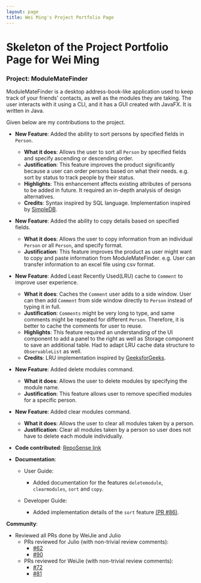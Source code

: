 ```yaml
---
layout: page
title: Wei Ming's Project Portfolio Page
---
```

# Skeleton of the Project Portfolio Page for Wei Ming

### Project: ModuleMateFinder

ModuleMateFinder is a desktop address-book-like application used to keep track of your friends' contacts, as well as the modules they are taking. The user interacts with it using a CLI, and it has a GUI created with JavaFX. It is written in Java.

Given below are my contributions to the project.


* **New Feature**: Added the ability to sort persons by specified fields in `Person`.
  - **What it does**: Allows the user to sort all `Person` by specified fields and specify ascending or descending order.
  - **Justification**: This feature improves the product significantly because a user can order persons based on what their needs. e.g. sort by status to track people by their status.
  - **Highlights**: This enhancement affects existing attributes of persons to be added in future. It required an in-depth analysis of design alternatives.
  - **Credits**: Syntax inspired by SQL language. Implementation inspired by [SimpleDB](http://cs.bc.edu/~sciore/simpledb/).


* **New Feature**: Added the ability to copy details based on specified fields.
  - **What it does**: Allows the user to copy information from an individual `Person` or all `Person`, and specify format.
  - **Justification**: This feature improves the product as user might want to copy and paste information from ModuleMateFinder. 
    e.g. User can transfer information to an excel file using csv format.


* **New Feature**: Added Least Recently Used(LRU) cache to `Comment` to improve user experience.
  - **What it does**: Caches the `Comment` user adds to a side window. User can then add `Comment` from side window directly to `Person` instead of typing it in full.
  - **Justification**: `Comments` might be very long to type, and same comments might be repeated for different `Person`. Therefore, it is better to cache the comments for user to reuse.
  - **Highlights**: This feature required an understanding of the UI component to add a panel to the right as well as Storage component to save an additional table. 
     Had to adapt LRU cache data structure to `ObservableList` as well.
  - **Credits**: LRU implementation inspired by [GeeksforGeeks](https://www.geeksforgeeks.org/lru-cache-implementation/).


* **New Feature**: Added delete modules command.
  - **What it does**: Allows the user to delete modules by specifying the module name.
  - **Justification**: This feature allows user to remove specified modules for a specific person.


* **New Feature**: Added clear modules command.
  - **What it does**: Allows the user to clear all modules taken by a person.
  - **Justification**: Clear all modules taken by a person so user does not have to delete each module individually. 
    

* **Code contributed**: [RepoSense link](https://nus-cs2103-ay2122s2.github.io/tp-dashboard/?search=lawwm&sort=groupTitle&sortWithin=title&timeframe=commit&mergegroup=&groupSelect=groupByRepos&breakdown=true&checkedFileTypes=docs~functional-code~test-code~other&since=2022-02-18)


* **Documentation**:
  - User Guide:
    - Added documentation for the features `deletemodule`, `clearmodules`, `sort` and `copy`.

  - Developer Guide:
    - Added implementation details of the `sort` feature [(PR #86)](https://github.com/AY2122S2-CS2103T-T13-4/tp/pull/86/files).


**Community**:
- Reviewed all PRs done by WeiJie and Julio
  - PRs reviewed for Julio (with non-trivial review comments): 
    - [\#62](https://github.com/AY2122S2-CS2103T-T13-4/tp/pull/62)
    - [\#90](https://github.com/AY2122S2-CS2103T-T13-4/tp/pull/90)
  - PRs reviewed for WeiJie (with non-trivial review comments): 
    - [\#72](https://github.com/AY2122S2-CS2103T-T13-4/tp/pull/72) 
    - [\#81](https://github.com/AY2122S2-CS2103T-T13-4/tp/pull/81)

    
  
